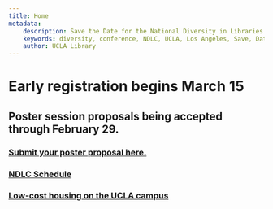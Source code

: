 ```yaml
---
title: Home
metadata:
    description: Save the Date for the National Diversity in Libraries Conference (NDLC) 2016 UCLA, Los Angeles, California where library staff discuss issues relating to diversity.
    keywords: diversity, conference, NDLC, UCLA, Los Angeles, Save, Date, national, 2016, what is diversity, diversity committee
    author: UCLA Library
---
```

# Early registration begins March 15

## Poster session proposals being accepted through February 29. 
### [Submit your poster proposal here.](../02.ndlc-program/program.md)

### [NDLC Schedule](../03.ndlc-schedule/schedule.md)

### [Low-cost housing on the UCLA campus](../07.venue/venue.md)
